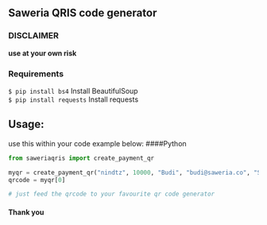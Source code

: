## Saweria QRIS code generator

### DISCLAIMER

**use at your own risk**

### Requirements

`$ pip install bs4` Install BeautifulSoup <br>
`$ pip install requests` Install requests

## Usage:

use this within your code
example below:
####Python

```python
from saweriaqris import create_payment_qr

myqr = create_payment_qr("nindtz", 10000, "Budi", "budi@saweria.co", "Semangat!")
qrcode = myqr[0]

# just feed the qrcode to your favourite qr code generator
```

#### Thank you
